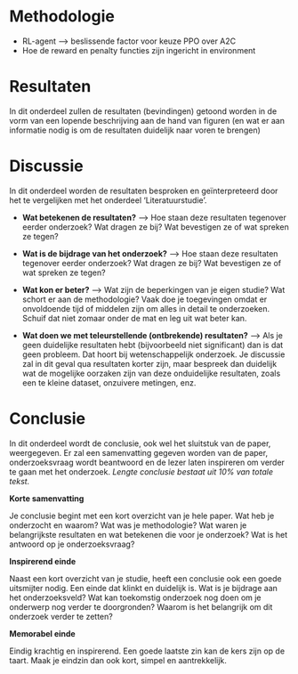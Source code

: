 # Methodologie

-	RL-agent --> beslissende factor voor keuze PPO over A2C
-	Hoe de reward en penalty functies zijn ingericht in environment


# Resultaten

In dit onderdeel zullen de resultaten (bevindingen) getoond worden in de vorm van een lopende beschrijving aan de hand van figuren (en wat er aan informatie nodig is om de resultaten duidelijk naar voren te brengen)

# Discussie

In dit onderdeel worden de resultaten besproken en geïnterpreteerd door het te vergelijken met het onderdeel ‘Literatuurstudie’. 

-	**Wat betekenen de resultaten?** --> Hoe staan deze resultaten tegenover eerder onderzoek? Wat dragen ze bij? Wat bevestigen ze of wat spreken ze tegen?

-	**Wat is de bijdrage van het onderzoek?** --> Hoe staan deze resultaten tegenover eerder onderzoek? Wat dragen ze bij? Wat bevestigen ze of wat spreken ze tegen?

-	**Wat kon er beter?** --> Wat zijn de beperkingen van je eigen studie? Wat schort er aan de methodologie? Vaak doe je toegevingen omdat er onvoldoende tijd of middelen zijn om alles in detail te onderzoeken. Schuif dat niet zomaar onder de mat en leg uit wat beter kan.

-	**Wat doen we met teleurstellende (ontbrekende) resultaten?** --> Als je geen duidelijke resultaten hebt (bijvoorbeeld niet significant) dan is dat geen probleem. Dat hoort bij wetenschappelijk onderzoek. Je discussie zal in dit geval qua resultaten korter zijn, maar bespreek dan duidelijk wat de mogelijke oorzaken zijn van deze onduidelijke resultaten, zoals een te kleine dataset, onzuivere metingen, enz.

# Conclusie

In dit onderdeel wordt de conclusie, ook wel het sluitstuk van de paper, weergegeven. Er zal een samenvatting gegeven worden van de paper, onderzoeksvraag wordt beantwoord en de lezer laten inspireren om verder te gaan met het onderzoek. *Lengte conclusie bestaat uit 10% van totale tekst.*


**Korte samenvatting**

Je conclusie begint met een kort overzicht van je hele paper. Wat heb je onderzocht en waarom? Wat was je methodologie? Wat waren je belangrijkste resultaten en wat betekenen die voor je onderzoek? Wat is het antwoord op je onderzoeksvraag?

**Inspirerend einde**

Naast een kort overzicht van je studie, heeft een conclusie ook een goede uitsmijter nodig. Een einde dat klinkt en duidelijk is. Wat is je bijdrage aan het onderzoeksveld? Wat kan toekomstig onderzoek nog doen om je onderwerp nog verder te doorgronden? Waarom is het belangrijk om dit onderzoek verder te zetten?

**Memorabel einde**

Eindig krachtig en inspirerend. Een goede laatste zin kan de kers zijn op de taart. Maak je eindzin dan ook kort, simpel en aantrekkelijk.
